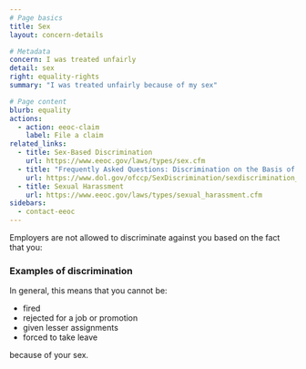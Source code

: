 ```yaml
---
# Page basics
title: Sex
layout: concern-details

# Metadata
concern: I was treated unfairly
detail: sex
right: equality-rights
summary: "I was treated unfairly because of my sex"

# Page content
blurb: equality
actions:
  - action: eeoc-claim
    label: File a claim
related_links:
  - title: Sex-Based Discrimination
    url: https://www.eeoc.gov/laws/types/sex.cfm
  - title: "Frequently Asked Questions: Discrimination on the Basis of Sex"
    url: https://www.dol.gov/ofccp/SexDiscrimination/sexdiscrimination_faqs.htm
  - title: Sexual Harassment
    url: https://www.eeoc.gov/laws/types/sexual_harassment.cfm
sidebars:
  - contact-eeoc
---
```


Employers are not allowed to discriminate against you based on the fact that you:



### Examples of discrimination

In general, this means that you cannot be:

- fired
- rejected for a job or promotion
- given lesser assignments
- forced to take leave

because of your sex.
